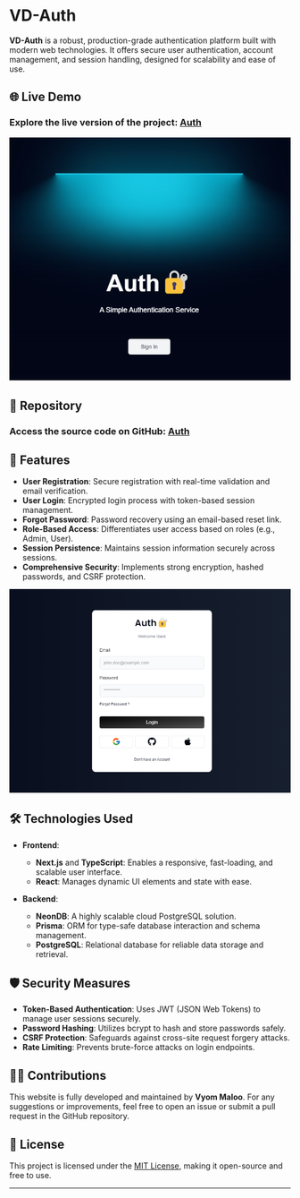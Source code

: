 # VD-Auth

**VD-Auth** is a robust, production-grade authentication platform built with modern web technologies. It offers secure user authentication, account management, and session handling, designed for scalability and ease of use.

## 🌐 Live Demo

### Explore the live version of the project: [Auth](https://vd-auth.com)

![Website Screenshot](/images/home.png)

## 📂 Repository

### Access the source code on GitHub: [Auth](https://github.com/VyomOp2/Auth)

## 🚀 Features

- **User Registration**: Secure registration with real-time validation and email verification.
- **User Login**: Encrypted login process with token-based session management.
- **Forgot Password**: Password recovery using an email-based reset link.
- **Role-Based Access**: Differentiates user access based on roles (e.g., Admin, User).
- **Session Persistence**: Maintains session information securely across sessions.
- **Comprehensive Security**: Implements strong encryption, hashed passwords, and CSRF protection.

![Website Screenshot](/images/login.png)

## 🛠️ Technologies Used

- **Frontend**:
  - **Next.js** and **TypeScript**: Enables a responsive, fast-loading, and scalable user interface.
  - **React**: Manages dynamic UI elements and state with ease.

- **Backend**:
  - **NeonDB**: A highly scalable cloud PostgreSQL solution.
  - **Prisma**: ORM for type-safe database interaction and schema management.
  - **PostgreSQL**: Relational database for reliable data storage and retrieval.

## 🛡️ Security Measures

- **Token-Based Authentication**: Uses JWT (JSON Web Tokens) to manage user sessions securely.
- **Password Hashing**: Utilizes bcrypt to hash and store passwords safely.
- **CSRF Protection**: Safeguards against cross-site request forgery attacks.
- **Rate Limiting**: Prevents brute-force attacks on login endpoints.

## 🧑‍💻 Contributions

This website is fully developed and maintained by **Vyom Maloo**. For any suggestions or improvements, feel free to open an issue or submit a pull request in the GitHub repository.

## 📄 License

This project is licensed under the [MIT License](./LICENSE), making it open-source and free to use.

---
